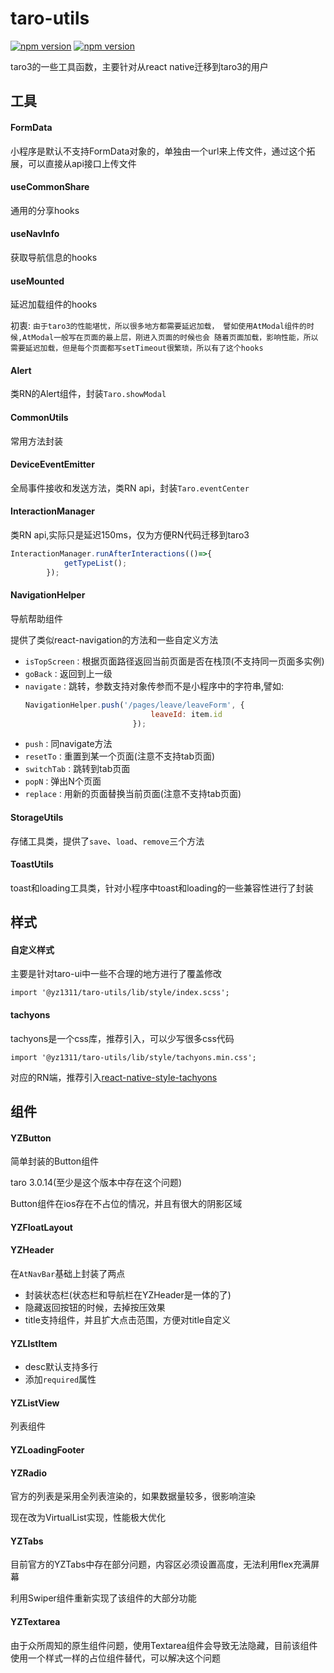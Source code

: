 # taro-utils
[![npm version](http://img.shields.io/npm/v/@yz1311/taro-utils.svg?style=flat-square)](https://npmjs.org/package/@yz1311/taro-utils "View this project on npm")
[![npm version](http://img.shields.io/npm/dm/@yz1311/taro-utils.svg?style=flat-square)](https://npmjs.org/package/@yz1311/taro-utils "View this project on npm")

taro3的一些工具函数，主要针对从react native迁移到taro3的用户


## 工具

#### FormData

小程序是默认不支持FormData对象的，单独由一个url来上传文件，通过这个拓展，可以直接从api接口上传文件

#### useCommonShare

通用的分享hooks

#### useNavInfo

获取导航信息的hooks

#### useMounted

延迟加载组件的hooks

初衷: `由于taro3的性能堪忧，所以很多地方都需要延迟加载，
譬如使用AtModal组件的时候,AtModal一般写在页面的最上层，刚进入页面的时候也会
随着页面加载，影响性能，所以需要延迟加载，但是每个页面都写setTimeout很繁琐，所以有了这个hooks`

#### Alert

类RN的Alert组件，封装`Taro.showModal`

#### CommonUtils

常用方法封装

#### DeviceEventEmitter

全局事件接收和发送方法，类RN api，封装`Taro.eventCenter`

#### InteractionManager

类RN api,实际只是延迟150ms，仅为方便RN代码迁移到taro3
```javascript
InteractionManager.runAfterInteractions(()=>{
            getTypeList();
        });
```

#### NavigationHelper
导航帮助组件

提供了类似react-navigation的方法和一些自定义方法

* `isTopScreen：`根据页面路径返回当前页面是否在栈顶(不支持同一页面多实例)
* `goBack：`返回到上一级
* `navigate：`跳转，参数支持对象传参而不是小程序中的字符串,譬如:
  ```javascript
  NavigationHelper.push('/pages/leave/leaveForm', {
                              leaveId: item.id
                          });
  ```
* `push：`同navigate方法
* `resetTo：`重置到某一个页面(注意不支持tab页面)
* `switchTab：`跳转到tab页面
* `popN：`弹出N个页面
* `replace：`用新的页面替换当前页面(注意不支持tab页面)

#### StorageUtils

存储工具类，提供了`save`、`load`、`remove`三个方法

#### ToastUtils

toast和loading工具类，针对小程序中toast和loading的一些兼容性进行了封装

## 样式

#### 自定义样式
主要是针对taro-ui中一些不合理的地方进行了覆盖修改
```
import '@yz1311/taro-utils/lib/style/index.scss';
```

#### tachyons
tachyons是一个css库，推荐引入，可以少写很多css代码
```
import '@yz1311/taro-utils/lib/style/tachyons.min.css';
```

对应的RN端，推荐引入[react-native-style-tachyons](https://github.com/tachyons-css/react-native-style-tachyons)

## 组件

#### YZButton

简单封装的Button组件

taro 3.0.14(至少是这个版本中存在这个问题)

Button组件在ios存在不占位的情况，并且有很大的阴影区域

#### YZFloatLayout

#### YZHeader
在`AtNavBar`基础上封装了两点
* 封装状态栏(状态栏和导航栏在YZHeader是一体的了)
* 隐藏返回按钮的时候，去掉按压效果
* title支持组件，并且扩大点击范围，方便对title自定义

#### YZLIstItem

* desc默认支持多行
* 添加`required`属性

#### YZListView

列表组件

#### YZLoadingFooter


#### YZRadio

官方的列表是采用全列表渲染的，如果数据量较多，很影响渲染

现在改为VirtualList实现，性能极大优化


#### YZTabs

目前官方的YZTabs中存在部分问题，内容区必须设置高度，无法利用flex充满屏幕

利用Swiper组件重新实现了该组件的大部分功能


#### YZTextarea

由于众所周知的原生组件问题，使用Textarea组件会导致无法隐藏，目前该组件使用一个样式一样的占位组件替代，可以解决这个问题
